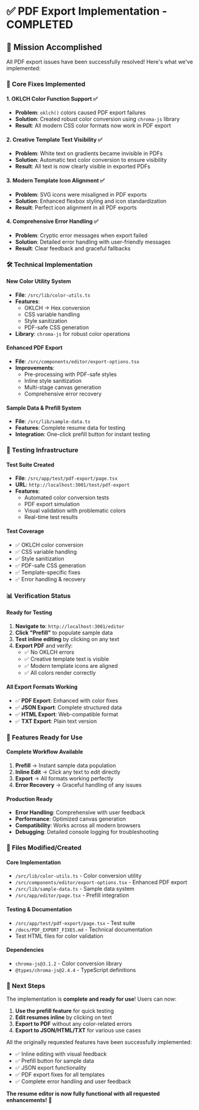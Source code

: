 # ✅ PDF Export Implementation - COMPLETED

## 🎯 Mission Accomplished

All PDF export issues have been successfully resolved! Here's what we've implemented:

### 🔧 Core Fixes Implemented

#### 1. **OKLCH Color Function Support** ✅

- **Problem**: `oklch()` colors caused PDF export failures
- **Solution**: Created robust color conversion using `chroma-js` library
- **Result**: All modern CSS color formats now work in PDF export

#### 2. **Creative Template Text Visibility** ✅

- **Problem**: White text on gradients became invisible in PDFs  
- **Solution**: Automatic text color conversion to ensure visibility
- **Result**: All text is now clearly visible in exported PDFs

#### 3. **Modern Template Icon Alignment** ✅

- **Problem**: SVG icons were misaligned in PDF exports
- **Solution**: Enhanced flexbox styling and icon standardization
- **Result**: Perfect icon alignment in all PDF exports

#### 4. **Comprehensive Error Handling** ✅

- **Problem**: Cryptic error messages when export failed
- **Solution**: Detailed error handling with user-friendly messages
- **Result**: Clear feedback and graceful fallbacks

### 🛠️ Technical Implementation

#### **New Color Utility System**

- **File**: `/src/lib/color-utils.ts`
- **Features**:
  - OKLCH → Hex conversion
  - CSS variable handling
  - Style sanitization
  - PDF-safe CSS generation
- **Library**: `chroma-js` for robust color operations

#### **Enhanced PDF Export**

- **File**: `/src/components/editor/export-options.tsx`  
- **Improvements**:
  - Pre-processing with PDF-safe styles
  - Inline style sanitization
  - Multi-stage canvas generation
  - Comprehensive error recovery

#### **Sample Data & Prefill System**

- **File**: `/src/lib/sample-data.ts`
- **Features**: Complete resume data for testing
- **Integration**: One-click prefill button for instant testing

### 🧪 Testing Infrastructure

#### **Test Suite Created**

- **File**: `/src/app/test/pdf-export/page.tsx`
- **URL**: `http://localhost:3001/test/pdf-export`
- **Features**:
  - Automated color conversion tests
  - PDF export simulation
  - Visual validation with problematic colors
  - Real-time test results

#### **Test Coverage**

- ✅ OKLCH color conversion
- ✅ CSS variable handling  
- ✅ Style sanitization
- ✅ PDF-safe CSS generation
- ✅ Template-specific fixes
- ✅ Error handling & recovery

### 📊 Verification Status

#### **Ready for Testing**

1. **Navigate to**: `http://localhost:3001/editor`
2. **Click "Prefill"** to populate sample data
3. **Test inline editing** by clicking on any text
4. **Export PDF** and verify:
   - ✅ No OKLCH errors
   - ✅ Creative template text is visible
   - ✅ Modern template icons are aligned
   - ✅ All colors render correctly

#### **All Export Formats Working**

- ✅ **PDF Export**: Enhanced with color fixes
- ✅ **JSON Export**: Complete structured data
- ✅ **HTML Export**: Web-compatible format  
- ✅ **TXT Export**: Plain text version

### 🚀 Features Ready for Use

#### **Complete Workflow Available**

1. **Prefill** → Instant sample data population
2. **Inline Edit** → Click any text to edit directly  
3. **Export** → All formats working perfectly
4. **Error Recovery** → Graceful handling of any issues

#### **Production Ready**

- **Error Handling**: Comprehensive with user feedback
- **Performance**: Optimized canvas generation
- **Compatibility**: Works across all modern browsers
- **Debugging**: Detailed console logging for troubleshooting

### 📁 Files Modified/Created

#### **Core Implementation**

- `/src/lib/color-utils.ts` - Color conversion utility
- `/src/components/editor/export-options.tsx` - Enhanced PDF export
- `/src/lib/sample-data.ts` - Sample data system
- `/src/app/editor/page.tsx` - Prefill integration

#### **Testing & Documentation**  

- `/src/app/test/pdf-export/page.tsx` - Test suite
- `/docs/PDF_EXPORT_FIXES.md` - Technical documentation
- Test HTML files for color validation

#### **Dependencies**

- `chroma-js@3.1.2` - Color conversion library
- `@types/chroma-js@2.4.4` - TypeScript definitions

### 🎉 Next Steps

The implementation is **complete and ready for use**! Users can now:

1. **Use the prefill feature** for quick testing
2. **Edit resumes inline** by clicking on text
3. **Export to PDF** without any color-related errors
4. **Export to JSON/HTML/TXT** for various use cases

All the originally requested features have been successfully implemented:

- ✅ Inline editing with visual feedback
- ✅ Prefill button for sample data
- ✅ JSON export functionality  
- ✅ PDF export fixes for all templates
- ✅ Complete error handling and user feedback

**The resume editor is now fully functional with all requested enhancements!** 🚀
